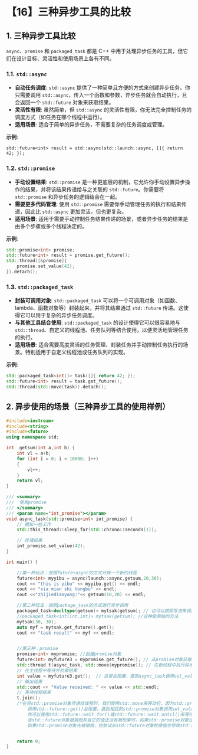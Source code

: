 # 【16】三种异步工具的比较

## 1. 三种异步工具比较

`async`、`promise` 和 `packaged_task` 都是 C++ 中用于处理异步任务的工具，但它们在设计目标、灵活性和使用场景上各有不同。

### 1.1. `std::async`

- **自动任务调度**: `std::async` 提供了一种简单且方便的方式来创建异步任务。你只需要调用 `std::async`，传入一个函数和参数，异步任务就会自动执行，且会返回一个 `std::future` 对象来获取结果。
- **灵活性有限**: 虽然简单，但 `std::async` 的灵活性有限，你无法完全控制任务的调度方式（如任务在哪个线程中运行）。
- **适用场景**: 适合于简单的异步任务，不需要复杂的任务调度或管理。

**示例**:

```
std::future<int> result = std::async(std::launch::async, []{ return 42; });
```

### 1.2. `std::promise`

- **手动设置结果**: `std::promise` 是一种更底层的机制，它允许你手动设置异步操作的结果，并将该结果传递给与之关联的 `std::future`。你需要将 `std::promise` 和异步任务的逻辑结合在一起。
- **需要更多代码管理**: 使用 `std::promise` 需要你手动管理任务的执行和结果传递，因此比 `std::async` 更加灵活，但也更复杂。
- **适用场景**: 适用于需要手动控制任务结果传递的场景，或者异步任务的结果是由多个步骤或多个线程决定的。

**示例**:
```cpp
std::promise<int> promise;
std::future<int> result = promise.get_future();
std::thread([&promise]{
    promise.set_value(42);
}).detach();
```

### 1.3. `std::packaged_task`

- **封装可调用对象**: `std::packaged_task` 可以将一个可调用对象（如函数、lambda、函数对象等）封装起来，并将其结果通过 `std::future` 传递。这使得它可以用于复杂的异步任务调度。
- **与其他工具结合使用**: `std::packaged_task` 的设计使得它可以很容易地与 `std::thread`、自定义的线程池、任务队列等结合使用，以便灵活地管理任务的执行。
- **适用场景**: 适合需要高度灵活的任务管理、封装任务并手动控制任务执行的场景。特别适用于自定义线程池或任务队列的实现。

**示例**:
```cpp
std::packaged_task<int()> task([]{ return 42; });
std::future<int> result = task.get_future();
std::thread(std::move(task)).detach();
```

## 2. 异步使用的场景（三种异步工具的使用样例）

```cpp
#include<iostream>
#include<string>
#include<future>
using namespace std;

int  getsum(int a,int b) {
	int vl = a+b;
	for (int i = 0; i < 10000; i++)
	{
		vl++;
	}
	return vl;
}

/// <summary>
///  使用promise
/// </summary>
/// <param name="int_promise"></param>
void async_task(std::promise<int> int_promise) {
	// 模拟一些工作  
	std::this_thread::sleep_for(std::chrono::seconds(1));

	// 存储结果  
	int_promise.set_value(42);
}

int main() {

	//第一种玩法：按照future+async的方式开辟一个新的线程
	future<int> myyibu = async(launch::async,getsum,20,30);
	cout << "this is yibu" << myyibu.get() << endl;
	cout << "xia mian shi tongbu" << endl;
	cout <<"zhijiediaoyong:"<< getsum(10,20) << endl;

	//第二种玩法：按照package_task的方式进行异步调用
	packaged_task<decltype(getsum)> mytsak(getsum); // 也可以按照写法来调用，使用decltype 获得函数的定义类型
	//packaged_task<int(int,int)> mytsak(getsum); //这种是原始的方法
	mytsak(30, 30);
	auto myf = mytsak.get_future().get();
	cout << "task result" << myf << endl;


	//第三种：promise
	promise<int> mypromise; //创建promise对象
	future<int> myfuture3 = mypromise.get_future(); // 从promise对象获取future对象  
	std::thread t(async_task, std::move(mypromise)); // 在新线程中执行异步任务 
	// 在主线程中等待并检索结果  
	int value = myfuture3.get();  // 这里会阻塞，直到async_task调用set_value()  
	// 输出结果  
	std::cout << "Value received: " << value << std::endl;
	// 等待线程结束  
	t.join();
	/*在将std::promise对象传递给线程时，我们使用std::move来移动它，因为std::promise是不可复制的。
		调用std::future::get()会阻塞，直到相应的std::promise对象调用set_value()或set_exception()。
		你可以使用std::future::wait_for()或std::future::wait_until()来等待一段时间，而不是无限期地等待。
		当std::future对象被销毁并且它的值还没有被检索时，如果std::promise对象还没有被销毁，则存储的值会被丢弃。
		如果std::promise对象先被销毁，则尝试从std::future对象检索值会导致std::future_error异常。*/


	return 0;
}
```